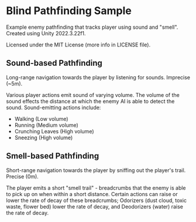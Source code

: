 # Blind Pathfinding Sample

Example enemy pathfinding that tracks player using sound and "smell". Created using Unity 2022.3.22f1.

Licensed under the MIT License (more info in LICENSE file).

## Sound-based Pathfinding
Long-range navigation towards the player by listening for sounds. Imprecise (~5m).

Various player actions emit sound of varying volume. The volume of the sound effects the distance at which the enemy AI is able to detect the sound. Sound-emitting actions include:
- Walking (Low volume)
- Running (Medium volume)
- Crunching Leaves (High volume)
- Sneezing (High volume)

## Smell-based Pathfinding
Short-range navigation towards the player by sniffing out the player's trail. Precise (0m).

The player emits a short "smell trail" -  breadcrumbs that the enemy is able to pick up on when within a short distance. Certain actions can raise or lower the rate of decay of these breadcrumbs; Odorizers (dust cloud, toxic waste, flower bed) lower the rate of decay, and Deodorizers (water) raise the rate of decay.